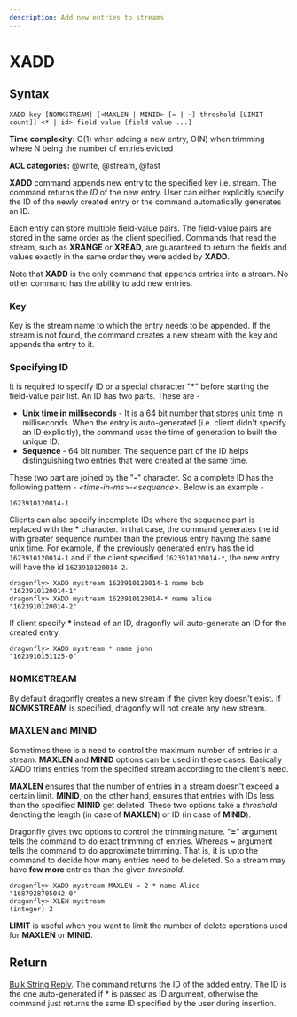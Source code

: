 ```yaml
---
description: Add new entries to streams
---
```


# XADD

## Syntax

    XADD key [NOMKSTREAM] [<MAXLEN | MINID> [= | ~] threshold [LIMIT count]] <* | id> field value [field value ...]

**Time complexity:** O(1) when adding a new entry, O(N) when trimming where N being the number of entries evicted

**ACL categories:** @write, @stream, @fast

**XADD** command appends new entry to the specified key i.e. stream.
The command returns the *ID* of the new entry. User can either explicitly
specify the ID of the newly created entry or the command automatically
generates an ID.

Each entry can store multiple field-value pairs. The field-value pairs
are stored in the same order as the client specified. Commands that read
the stream, such as **XRANGE** or **XREAD**, are guaranteed to return the
fields and values exactly in the same order they were added by **XADD**.

Note that **XADD** is the only command that appends entries into a
stream. No other command has the ability to add new entries.

### Key

Key is the stream name to which the entry needs to be appended. If the
stream is not found, the command creates a new stream with the key and
appends the entry to it.

### Specifying ID

It is required to specify ID or a special character "**\***" before starting
the field-value pair list. An ID has two parts. These are - 
* **Unix time in milliseconds** - It is a 64 bit number that stores
	unix time in milliseconds. When the entry is auto-generated (i.e. client
	didn't specify an ID explicitly), the command uses the time of generation
	to built the unique ID.
* **Sequence** - 64 bit number. The sequence part of the ID helps distinguishing
	two entries that were created at the same time. 

These two part are joined by the "**-**" character. So a complete ID has the following
pattern - *<time-in-ms\>-<sequence\>*. Below is an example -
```shell
1623910120014-1
```

Clients can also specify incomplete IDs where the sequence part is
replaced with the **\*** character. In that case, the command generates
the id with greater sequence number than the previous entry having
the same unix time. For example, if the previously generated entry has
the id `1623910120014-1` and if the client specified `1623910120014-*`,
the new entry will have the id `1623910120014-2`.

```shell
dragonfly> XADD mystream 1623910120014-1 name bob
"1623910120014-1"
dragonfly> XADD mystream 1623910120014-* name alice
"1623910120014-2"
```

If client specify **\*** instead of an ID, dragonfly will auto-generate
an ID for the created entry.
```shell
dragonfly> XADD mystream * name john
"1623910151125-0"
```


### NOMKSTREAM

By default dragonfly creates a new stream if the given key doesn't
exist. If **NOMKSTREAM** is specified, dragonfly will not create
any new stream.

### MAXLEN and MINID

Sometimes there is a need to control the maximum number of entries
in a stream. **MAXLEN** and **MINID** options can be used in these
cases. Basically XADD trims entries from the specified stream
according to the client's need.

**MAXLEN** ensures that the number of entries in a stream
doesn't exceed a certain limit. **MINID**, on the other hand,
ensures that entries with IDs less than the specified **MINID**
get deleted. These two options take a *threshold* denoting the
length (in case of **MAXLEN**) or ID (in case of **MINID**).

Dragonfly gives two options to control the trimming nature.
"**=**" argument tells the command to do exact trimming of
entries. Whereas **~** argument tells the command to do
approximate trimming. That is, it is upto the command to
decide how many entries need to be deleted. So a stream may
have **few more** entries than the given *threshold*.

```shell
dragonfly> XADD mystream MAXLEN = 2 * name Alice
"1687928705042-0"
dragonfly> XLEN mystream
(integer) 2
```

**LIMIT** is useful when you want to limit the number of delete
operations used for **MAXLEN** or **MINID**.

## Return

[Bulk String Reply](https://redis.io/docs/reference/protocol-spec#resp-bulk-strings).
The command returns the ID of the added entry. The ID is the
one auto-generated if * is passed as ID argument, otherwise
the command just returns the same ID specified by the user
during insertion.
